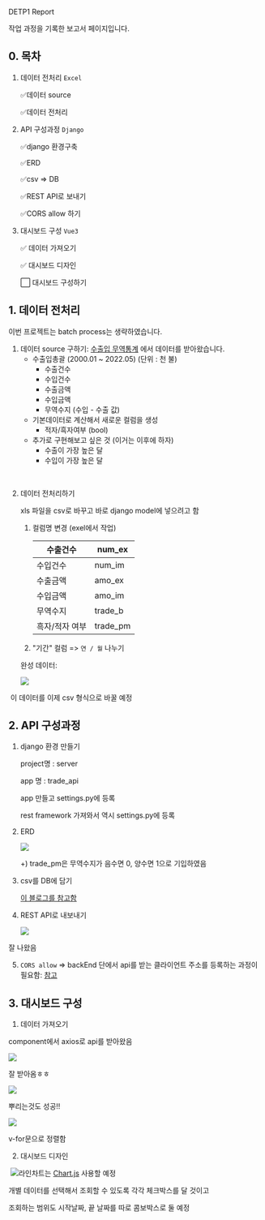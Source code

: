 DETP1 Report

작업 과정을 기록한 보고서 페이지입니다. 

## 0. 목차

1. 데이터 전처리 `Excel`

   ✅데이터 source

   ✅데이터 전처리

2. API 구성과정 `Django`

   ✅django 환경구축

   ✅ERD

   ✅csv => DB

   ✅REST API로 보내기

   ✅CORS allow 하기 

3. 대시보드 구성  `Vue3`

   ✅ 데이터 가져오기

   ✅ 대시보드 디자인
   
   ⬜ 대시보드 구성하기

## 1. 데이터 전처리

이번 프로젝트는 batch process는 생략하였습니다. 

1. 데이터 source 구하기: [수출입 무역통계](https://unipass.customs.go.kr/ets/index.do) 에서 데이터를 받아왔습니다. 
   - 수출입총괄 (2000.01 ~ 2022.05) (단위 : 천 불)
     - 수출건수 
     - 수입건수
     - 수출금액
     - 수입금액
     - 무역수지 (수입 - 수출 값)
   - 기본데이터로 계산해서 새로운 컬럼을 생성
     - 적자/흑자여부 (bool)
   - 추가로 구현해보고 싶은 것 (이거는 이후에 하자)
     - 수출이 가장 높은 달
     - 수입이 가장 높은 달

<br>

2. 데이터 전처리하기

   xls 파일을 csv로 바꾸고 바로  django model에 넣으려고 함

   1. 컬럼명 변경 (exel에서 작업)

      | 수출건수       | num_ex   |
      | -------------- | -------- |
      | 수입건수       | num_im   |
      | 수출금액       | amo_ex   |
      | 수입금액       | amo_im   |
      | 무역수지       | trade_b  |
      | 흑자/적자 여부 | trade_pm |
   
   2. "기간" 컬럼 => `연 / 월` 나누기
   
   완성 데이터:
   
   ![](./img/01.png)

​		이 데이터를 이제 csv 형식으로 바꿀 예정

## 2. API 구성과정

1. django 환경 만들기

   project명 : server

   app 명 : trade_api 

   app 만들고 settings.py에 등록

   rest framework 가져와서 역시 settings.py에 등록

2. ERD

   ![](./img/03.png)

   +) trade_pm은 무역수지가 음수면 0, 양수면 1으로 기입하였음

3. csv를 DB에 담기

   [이 블로그를 참고함](https://jeleedev.tistory.com/152)

4. REST API로 내보내기

   ![](./img/02.png)

잘 나왔음

5. `CORS allow` => backEnd 단에서 api를 받는 클라이언트 주소를 등록하는 과정이 필요함: [참고](https://pypi.org/project/django-cors-headers/)

## 3. 대시보드 구성

1. 데이터 가져오기

component에서 axios로 api를 받아왔음

![](./img/04.png)

잘 받아옴ㅎㅎ

![](./img/05.png)

뿌리는것도 성공!!

![](./img/06.png)

v-for문으로 정렬함

2. 대시보드 디자인

​	![](./img/07.png)라인차트는 [Chart.js](https://pinokio0702.tistory.com/388) 사용할 예정

개별 데이터를 선택해서 조회할 수 있도록 각각 체크박스를 달 것이고

조회하는 범위도 시작날짜, 끝 날짜를 따로 콤보박스로 둘 예정
